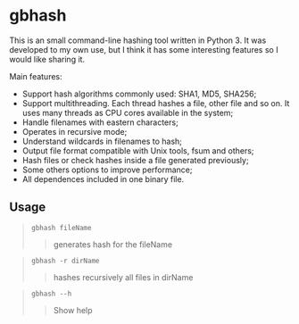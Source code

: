 # gbhash

This is an small command-line hashing tool written in Python 3. It was developed to my own use, but I think it has some interesting features so I would like sharing it.

Main features:

* Support hash algorithms commonly used: SHA1, MD5, SHA256;
* Support multithreading. Each thread hashes a file, other file and so on. It uses many threads as CPU cores available in the system;
* Handle filenames with eastern characters;
* Operates in recursive mode;
* Understand wildcards in filenames to hash;
* Output file format compatible with Unix tools, fsum and others;
* Hash files or check hashes inside a file generated previously;
* Some others options to improve performance;
* All dependences included in one binary file.


## Usage

> ```gbhash fileName```
>>generates hash for the fileName

> ```gbhash -r dirName```
>> hashes recursively all files in dirName

> ```gbhash --h```
>> Show help

